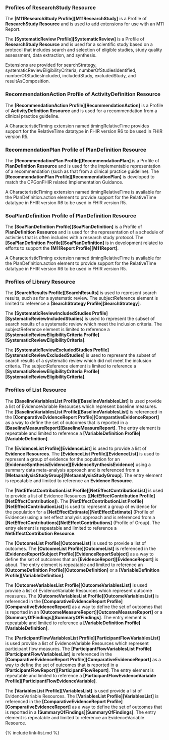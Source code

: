 ### Profiles of ResearchStudy Resource

The **[M11ResearchStudy Profile][M11ResearchStudy]** is a Profile of <b>ResearchStudy Resource</b> and is used to add extensions for use with an M11 Report.

The **[SystematicReview Profile][SystematicReview]** is a Profile of <b>ResearchStudy Resource</b> and is used for a scientific study based on a protocol that includes search and selection of eligible studies, study quality assessment, data extraction, and synthesis.

Extensions are provided for searchStrategy, systematicReviewEligibilityCriteria, numberOfStudiesIdentified, numberOfStudiesIncluded, includedStudy, excludedStudy, and resultAsComposition.

### RecommendationAction Profile of ActivityDefinition Resource

The **[RecommendationAction Profile][RecommendationAction]** is a Profile of <b>ActivityDefinition Resource</b> and is used for a recommendation from a clinical practice guideline.

A CharacteristicTiming extension named timingRelativeTime provides support for the RelativeTime datatype in FHIR version R6 to be used in FHIR version R5.

### RecommendationPlan Profile of PlanDefinition Resource

The **[RecommendationPlan Profile][RecommendationPlan]** is a Profile of <b>PlanDefinition Resource</b> and is used for the implementable representation of a recommendation (such as that from a clinical practice guideline). The **[RecommendationPlan Profile][RecommendationPlan]** is developed to match the CPGonFHIR related Implementation Guidance.

A CharacteristicTiming extension named timingRelativeTime is available for the PlanDefinition.action element to provide support for the RelativeTime datatype in FHIR version R6 to be used in FHIR version R5.

### SoaPlanDefinition Profile of PlanDefinition Resource

The **[SoaPlanDefinition Profile][SoaPlanDefinition]** is a Profile of <b>PlanDefinition Resource</b> and is used for the representation of a schedule of activities that is often includes with a research study protocol. The **[SoaPlanDefinition Profile][SoaPlanDefinition]** is in development related to efforts to support the **[M11Report Profile][M11Report]**.

A CharacteristicTiming extension named timingRelativeTime is available for the PlanDefinition.action element to provide support for the RelativeTime datatype in FHIR version R6 to be used in FHIR version R5.

### Profiles of Library Resource

The **[SearchResults Profile][SearchResults]** is used to represent search results, such as for a systematic review. The subjectReference element is limited to reference a **[SearchStrategy Profile][SearchStrategy]**.

The **[SystematicReviewIncludedStudies Profile][SystematicReviewIncludedStudies]** is used to represent the subset of search results of a systematic review which meet the inclusion criteria. The subjectReference element is limited to reference a **[SystematicReviewEligibilityCriteria Profile][SystematicReviewEligibilityCriteria]**.

The **[SystematicReviewExcludedStudies Profile][SystematicReviewExcludedStudies]** is used to represent the subset of search results of a systematic review which did not meet the inclusion criteria. The subjectReference element is limited to reference a **[SystematicReviewEligibilityCriteria Profile][SystematicReviewEligibilityCriteria]**.

### Profiles of List Resource

The **[BaselineVariablesList Profile][BaselineVariablesList]** is used provide a list of EvidenceVariable Resources which represent baseline measures. The **[BaselineVariablesList Profile][BaselineVariablesList]** is referenced in the **[ComparativeEvidenceReport Profile][ComparativeEvidenceReport]** as a way to define the set of outcomes that is reported in a **[BaselineMeasureReport][BaselineMeasureReport]**. The entry element is repeatable and limited to reference a **[VariableDefinition Profile][VariableDefinition]**.

The **[EvidenceList Profile][EvidenceList]** is used to provide a list of <b>Evidence Resources</b>. The **[EvidenceList Profile][EvidenceList]** is used to represent a group of evidence for the population for an **[EvidenceSynthesisEvidence][EvidenceSynthesisEvidence]** using a summary data meta-analysis approach and is referenced from a **[MetaanalysisStudyGroup][MetaanalysisStudyGroup]**. The entry element is repeatable and limited to reference an <b>Evidence Resource</b>.

The **[NetEffectContributionList Profile][NetEffectContributionList]** is used to provide a list of Evidence Resources (**[NetEffectContribution Profile][NetEffectContribution]**). The **[NetEffectContributionList Profile][NetEffectContributionList]** is used to represent a group of evidence for the population for a **[NetEffectEstimate][NetEffectEstimate]** (Profile of Evidence) using a net effect analysis approach and is referenced from a **[NetEffectContributions][NetEffectContributions]** (Profile of Group). The entry element is repeatable and limited to reference a <b>NetEffectContribution Resource</b>.

The **[OutcomeList Profile][OutcomeList]** is used to provide a list of outcomes. The **[OutcomeList Profile][OutcomeList]** is referenced in the **[EvidenceReportSubject Profile][EvidenceReportSubject]** as a way to define the set of outcomes that an **[EvidenceReport][EvidenceReport]** is about. The entry element is repeatable and limited to reference an **[OutcomeDefinition Profile][OutcomeDefinition]** or a **[VariableDefinition Profile][VariableDefinition]**.

The **[OutcomeVariablesList Profile][OutcomeVariablesList]** is used provide a list of EvidenceVariable Resources which represent outcome measures. The **[OutcomeVariablesList Profile][OutcomeVariablesList]** is referenced in the **[ComparativeEvidenceReport Profile][ComparativeEvidenceReport]** as a way to define the set of outcomes that is reported in an **[OutcomeMeasureReport][OutcomeMeasureReport]** or a **[SummaryOfFindings][SummaryOfFindings]**. The entry element is repeatable and limited to reference a **[VariableDefinition Profile][VariableDefinition]**.

The **[ParticipantFlowVariablesList Profile][ParticipantFlowVariablesList]** is used provide a list of EvidenceVariable Resources which represent participant flow measures. The **[ParticipantFlowVariablesList Profile][ParticipantFlowVariablesList]** is referenced in the **[ComparativeEvidenceReport Profile][ComparativeEvidenceReport]** as a way to define the set of outcomes that is reported in a **[ParticipantFlowReport][ParticipantFlowReport]**. The entry element is repeatable and limited to reference a **[ParticipantFlowEvidenceVariable Profile][ParticipantFlowEvidenceVariable]**.

The **[VariablesList Profile][VariablesList]** is used provide a list of EvidenceVariable Resources. The **[VariablesList Profile][VariablesList]** is referenced in the **[ComparativeEvidenceReport Profile][ComparativeEvidenceReport]** as a way to define the set of outcomes that is reported in a **[SummaryOfFindings][SummaryOfFindings]**. The entry element is repeatable and limited to reference an EvidenceVariable Resource.

{% include link-list.md %}